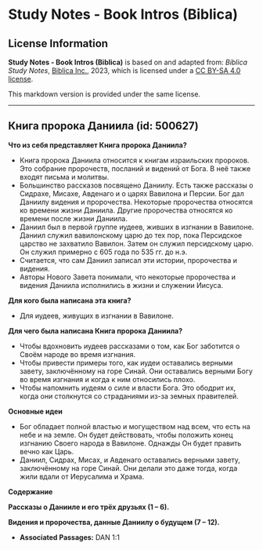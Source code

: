 # Study Notes - Book Intros (Biblica)

## License Information

**Study Notes - Book Intros (Biblica)** is based on and adapted from: _Biblica Study Notes_, [Biblica Inc.](https://www.biblica.com/), 2023, which is licensed under a [CC BY-SA 4.0 license](https://creativecommons.org/licenses/by-sa/4.0/legalcode.en).

This markdown version is provided under the same license.



--------------------------------

## Книга пророка Даниила (id: 500627)

**Что из себя представляет Книга пророка Даниила?**

* Книга пророка Даниила относится к книгам израильских пророков. Это собрание пророчеств, посланий и видений от Бога. В неё также входят письма и молитвы.
* Большинство рассказов посвящено Даниилу. Есть также рассказы о Сидрахе, Мисахе, Авденаго и о царях Вавилона и Персии. Бог дал Даниилу видения и пророчества. Некоторые пророчества относятся ко времени жизни Даниила. Другие пророчества относятся ко времени после жизни Даниила.
* Даниил был в первой группе иудеев, живших в изгнании в Вавилоне. Даниил служил вавилонскому царю до тех пор, пока Персидское царство не захватило Вавилон. Затем он служил персидскому царю. Он служил примерно с 605 года по 535 гг. до н.э.
* Считается, что сам Даниил записал эти истории, пророчества и видения.
* Авторы Нового Завета понимали, что некоторые пророчества и видения Даниила исполнились в жизни и служении Иисуса.

**Для кого была написана эта книга?**

* Для иудеев, живущих в изгнании в Вавилоне.

**Для чего была написана Книга пророка Даниила?**

* Чтобы вдохновить иудеев рассказами о том, как Бог заботится о Своём народе во время изгнания.
* Чтобы привести примеры того, как иудеи оставались верными завету, заключённому на горе Синай. Они оставались верными Богу во время изгнания и когда к ним относились плохо.
* Чтобы напомнить иудеям о силе и власти Бога. Это ободрит их, когда они столкнутся со страданиями из\-за земных правителей.

**Основные идеи**

* Бог обладает полной властью и могуществом над всем, что есть на небе и на земле. Он будет действовать, чтобы положить конец изгнанию Своего народа в Вавилоне. Однажды Он будет править вечно как Царь.
* Даниил, Сидрах, Мисах, и Авденаго оставались верными завету, заключённому на горе Синай. Они делали это даже тогда, когда жили вдали от Иерусалима и Храма.

**Содержание**

**Рассказы о Данииле и его трёх друзьях (1 – 6\).**

**Видения и пророчества, данные Даниилу о будущем (7 – 12\).**

* **Associated Passages:** DAN 1:1

